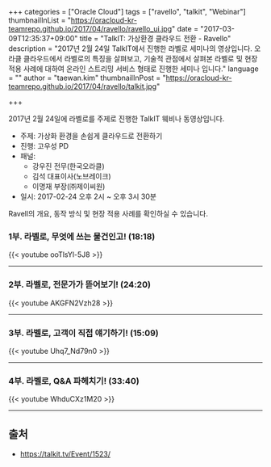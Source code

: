 +++
categories = ["Oracle Cloud"]
tags = ["ravello", "talkit", "Webinar"]
thumbnailInList = "https://oracloud-kr-teamrepo.github.io/2017/04/ravello/ravello_ui.jpg"
date = "2017-03-09T12:35:37+09:00"
title = "TalkIT: 가상환경 클라우드 전환 - Ravello"
description = "2017년 2월 24일 TalkIT에서 진행한 라벨로 세미나의 영상입니다. 오라클 클라우드에서 라벨로의 특징을 살펴보고, 기술적 관점에서 살펴본 라벨로 및 현장 적용 사례에 대하여 온라인 스트리밍 서비스 형태로 진행한 세미나 입니다."
language = ""
author = "taewan.kim"
thumbnailInPost = "https://oracloud-kr-teamrepo.github.io/2017/04/ravello/talkit.jpg"

+++

2017년 2월 24일에 라벨로를 주제로 진행한 TalkIT 웨비나 동영상입니다.

- 주제: 가상화 환경을 손쉽게 클라우드로 전환하기
- 진행: 고우성 PD
- 패널:
  - 강우진 전무(한국오라클)
  - 김석 대표이사(노브레이크)
  - 이명재 부장(㈜제이씨원)
- 일시: 2017-02-24 오후 2시 ~ 오후 3시 30분

Ravell의 개요, 동작 방식 및 현장 적용 사례를 확인하실 수 있습니다.

### 1부. 라벨로, 무엇에 쓰는 물건인고! (18:18)

{{< youtube ooTlsYl-5J8 >}}

***

### 2부. 라벨로, 전문가가 뜯어보기! (24:20)

{{< youtube AKGFN2Vzh28 >}}

***

### 3부. 라벨로, 고객이 직접 얘기하기! (15:09)

{{< youtube Uhq7_Nd79n0 >}}

***

### 4부. 라벨로, Q&A 파헤치기! (33:40)
{{< youtube WhduCXz1M20 >}}

***

## 출처
- https://talkit.tv/Event/1523/
